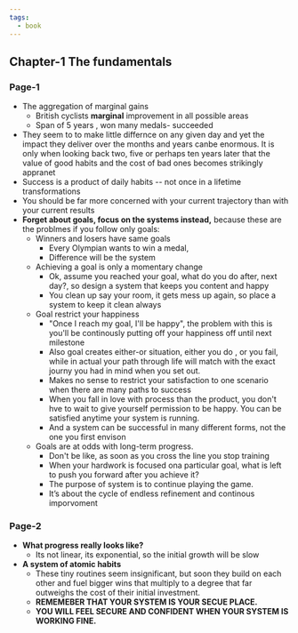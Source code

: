 ```yaml
---
tags:
  - book
---
```


## Chapter-1 The fundamentals

### Page-1

- The aggregation of marginal gains
    - British cyclists **marginal** improvement in all possible areas
    - Span of 5 years , won many medals- succeeded
- They seem to to make little differnce on any given day and yet the impact they deliver over the months and years canbe enormous. It is only when looking back two, five or perhaps ten years later that the value of good habits and the cost of bad ones becomes strikingly appranet
- Success is a product of daily habits -- not once in a lifetime transformations
- You should be far more concerned with your current trajectory than with your current results
- **Forget about goals, focus on the systems instead,** because these are the problmes if you follow only goals:
    - Winners and losers have same goals
        - Every Olympian wants to win a medal,
        - Difference will be the system
    - Achieving a goal is only a momentary change
        - Ok, assume you reached your goal, what do you do after, next day?, so design a system that keeps you content and happy
        - You clean up say your room, it gets mess up again, so place a system to keep it clean always
    - Goal restrict your happiness
        - "Once I reach my goal, I'll be happy", the problem with this is you'll be continously putting off your happiness off until next milestone
        - Also goal creates either-or situation, either you do , or you fail, while in actual your path through life will match with the exact journy you had in mind when you set out.
        - Makes no sense to restrict your satisfaction to one scenario when there are many paths to success
        - When you fall in love with process than the product, you don't hve to wait to give yourself permission to be happy. You can be satisfied anytime your system is running.
        - And a system can be successful in many different forms, not the one you first envison
    - Goals are at odds with long-term progress.
        - Don't be like, as soon as you cross the line you stop training
        - When your hardwork is focused ona particular goal, what is left to push you forward after you achieve it?
        - The purpose of system is to continue playing the game.
        - It’s about the cycle of endless refinement and continous imporvoment

### Page-2

- **What progress really looks like?**
    - Its not linear, its exponential, so the initial growth will be slow
- **A system of atomic habits**
    - These tiny routines seem insignificant, but soon they build on each other and fuel bigger wins that multiply to a degree that far outweighs the cost of their initial investment.
    - **REMEMEBER THAT YOUR SYSTEM IS YOUR SECUE PLACE.**
    - **YOU WILL FEEL SECURE AND CONFIDENT WHEN YOUR SYSTEM IS WORKING FINE.**